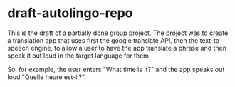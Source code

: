 # draft-autolingo-repo

This is the draft of a partially done group project. The project was to create a translation app that uses first the google translate API, then the text-to-speech engine, to allow a user to have the app translate a phrase and then speak it out loud in the target language for them. 

So, for example, the user enters "What time is it?" and the app speaks out loud "Quelle heure est-il?".
